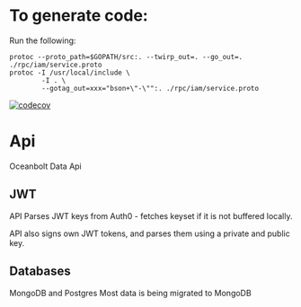 # To generate code:
Run the following:

```shell script
protoc --proto_path=$GOPATH/src:. --twirp_out=. --go_out=. ./rpc/iam/service.proto
protoc -I /usr/local/include \
        -I . \
        --gotag_out=xxx="bson+\"-\"":. ./rpc/iam/service.proto
```

[![codecov](https://codecov.io/gl/oceanbolt/iamserver/branch/master/graph/badge.svg?token=i8vFzG5tBo)](https://codecov.io/gl/oceanbolt/iamserver)

# Api

Oceanbolt Data Api

## JWT 

API Parses JWT keys from Auth0 - fetches keyset if it is not buffered locally.

API also signs own JWT tokens, and parses them using a private and public key.

## Databases

MongoDB and Postgres
Most data is being migrated to MongoDB

